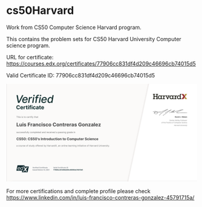 # cs50Harvard
Work from CS50 Computer Science Harvard program.

This contains the problem sets for CS50 Harvard University Computer science program.

URL for certificate: https://courses.edx.org/certificates/77906cc831df4d209c46696cb74015d5

Valid Certificate ID:
77906cc831df4d209c46696cb74015d5

![Cert](./capt.png)

For more certifications and complete profile please check https://www.linkedin.com/in/luis-francisco-contreras-gonzalez-45791715a/


